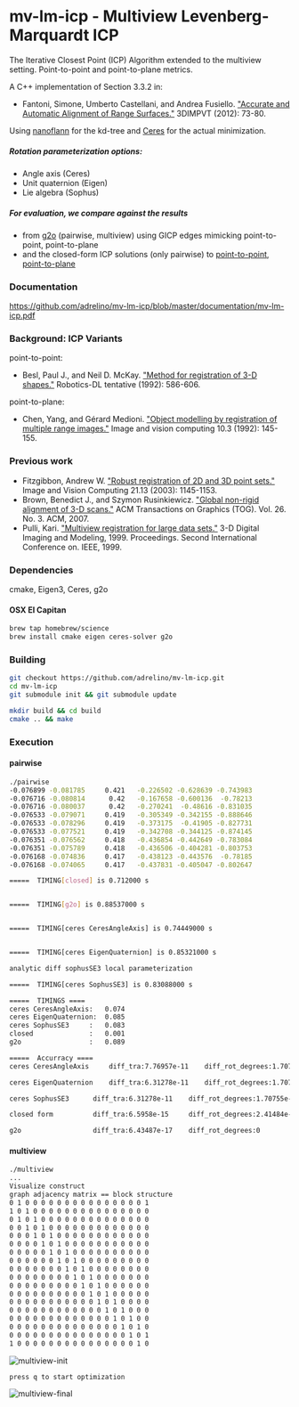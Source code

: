 mv-lm-icp - Multiview Levenberg-Marquardt ICP
================================

The Iterative Closest Point (ICP) Algorithm extended to the multiview setting. Point-to-point and point-to-plane metrics.

A C++ implementation of Section 3.3.2 in:
* Fantoni, Simone, Umberto Castellani, and Andrea Fusiello. ["Accurate and Automatic Alignment of Range Surfaces."](http://www.diegm.uniud.it/fusiello/papers/3dimpvt12-a.pdf) 3DIMPVT (2012): 73-80.

Using [nanoflann](https://github.com/jlblancoc/nanoflann) for the kd-tree and [Ceres](http://ceres-solver.org/) for the actual minimization.

##### Rotation parameterization options:
* Angle axis (Ceres)
* Unit quaternion (Eigen)
* Lie algebra (Sophus)

##### For evaluation, we compare against the results 
* from [g2o](https://openslam.org/g2o.html) (pairwise, multiview) using GICP edges mimicking point-to-point, point-to-plane
* and the closed-form ICP solutions (only pairwise) to [point-to-point](http://graphics.stanford.edu/~smr/ICP/comparison/eggert_comparison_mva97.pdf), [point-to-plane](https://www.comp.nus.edu.sg/~lowkl/publications/lowk_point-to-plane_icp_techrep.pdf)

### Documentation
https://github.com/adrelino/mv-lm-icp/blob/master/documentation/mv-lm-icp.pdf


### Background: ICP Variants
point-to-point:
* Besl, Paul J., and Neil D. McKay. ["Method for registration of 3-D shapes."](http://eecs.vanderbilt.edu/courses/CS359/other_links/papers/1992_besl_mckay_ICP.pdf) Robotics-DL tentative (1992): 586-606.

point-to-plane:
* Chen, Yang, and Gérard Medioni. ["Object modelling by registration of multiple range images."](http://graphics.stanford.edu/~smr/ICP/comparison/chen-medioni-align-rob91.pdf) Image and vision computing 10.3 (1992): 145-155.

### Previous work
* Fitzgibbon, Andrew W. ["Robust registration of 2D and 3D point sets."](http://citeseerx.ist.psu.edu/viewdoc/download?doi=10.1.1.83.3846&rep=rep1&type=pdf) Image and Vision Computing 21.13 (2003): 1145-1153.
* Brown, Benedict J., and Szymon Rusinkiewicz. ["Global non-rigid alignment of 3-D scans."](http://gfx.cs.princeton.edu/pubs/Brown_2007_GNA/global_tps.pdf) ACM Transactions on Graphics (TOG). Vol. 26. No. 3. ACM, 2007.
* Pulli, Kari. ["Multiview registration for large data sets."](https://graphics.stanford.edu/papers/pulli-3dim99/3dim99.pdf) 3-D Digital Imaging and Modeling, 1999. Proceedings. Second International Conference on. IEEE, 1999.

 

### Dependencies
cmake, Eigen3, Ceres, g2o

#### OSX El Capitan
```sh
brew tap homebrew/science
brew install cmake eigen ceres-solver g2o
```

### Building

```sh
git checkout https://github.com/adrelino/mv-lm-icp.git
cd mv-lm-icp
git submodule init && git submodule update

mkdir build && cd build
cmake .. && make
```

### Execution

#### pairwise
```sh
./pairwise 
-0.076899 -0.081785     0.421	-0.226502 -0.628639 -0.743983
-0.076716 -0.080814      0.42	-0.167658 -0.600136  -0.78213
-0.076716 -0.080037      0.42	-0.270241  -0.48616 -0.831035
-0.076533 -0.079071     0.419	-0.305349 -0.342155 -0.888646
-0.076533 -0.078296     0.419	-0.373175  -0.41905 -0.827731
-0.076533 -0.077521     0.419	-0.342708 -0.344125 -0.874145
-0.076351 -0.076562     0.418	-0.436854 -0.442649 -0.783084
-0.076351 -0.075789     0.418	-0.436506 -0.404281 -0.803753
-0.076168 -0.074836     0.417	-0.438123 -0.443576  -0.78185
-0.076168 -0.074065     0.417	-0.437831 -0.405047 -0.802647

=====  TIMING[closed] is 0.712000 s


=====  TIMING[g2o] is 0.88537000 s


=====  TIMING[ceres CeresAngleAxis] is 0.74449000 s


=====  TIMING[ceres EigenQuaternion] is 0.85321000 s

analytic diff sophusSE3 local parameterization

=====  TIMING[ceres SophusSE3] is 0.83088000 s

=====  TIMINGS ====
ceres CeresAngleAxis:	0.074
ceres EigenQuaternion:	0.085
ceres SophusSE3     :	0.083
closed              :	0.001
g2o                 :	0.089

=====  Accurracy ====
ceres CeresAngleAxis	 diff_tra:7.76957e-11	 diff_rot_degrees:1.70755e-06

ceres EigenQuaternion	 diff_tra:6.31278e-11	 diff_rot_degrees:1.70755e-06

ceres SophusSE3    	 diff_tra:6.31278e-11	 diff_rot_degrees:1.70755e-06

closed form      	 diff_tra:6.5958e-15	 diff_rot_degrees:2.41484e-06

g2o              	 diff_tra:6.43487e-17	 diff_rot_degrees:0


```


#### multiview
```sh
./multiview
...
Visualize construct
graph adjacency matrix == block structure
0 1 0 0 0 0 0 0 0 0 0 0 0 0 0 0 0 1
1 0 1 0 0 0 0 0 0 0 0 0 0 0 0 0 0 0
0 1 0 1 0 0 0 0 0 0 0 0 0 0 0 0 0 0
0 0 1 0 1 0 0 0 0 0 0 0 0 0 0 0 0 0
0 0 0 1 0 1 0 0 0 0 0 0 0 0 0 0 0 0
0 0 0 0 1 0 1 0 0 0 0 0 0 0 0 0 0 0
0 0 0 0 0 1 0 1 0 0 0 0 0 0 0 0 0 0
0 0 0 0 0 0 1 0 1 0 0 0 0 0 0 0 0 0
0 0 0 0 0 0 0 1 0 1 0 0 0 0 0 0 0 0
0 0 0 0 0 0 0 0 1 0 1 0 0 0 0 0 0 0
0 0 0 0 0 0 0 0 0 1 0 1 0 0 0 0 0 0
0 0 0 0 0 0 0 0 0 0 1 0 1 0 0 0 0 0
0 0 0 0 0 0 0 0 0 0 0 1 0 1 0 0 0 0
0 0 0 0 0 0 0 0 0 0 0 0 1 0 1 0 0 0
0 0 0 0 0 0 0 0 0 0 0 0 0 1 0 1 0 0
0 0 0 0 0 0 0 0 0 0 0 0 0 0 1 0 1 0
0 0 0 0 0 0 0 0 0 0 0 0 0 0 0 1 0 1
1 0 0 0 0 0 0 0 0 0 0 0 0 0 0 0 1 0
```
![multiview-init](https://github.com/adrelino/mv-lm-icp/raw/master/samples/multiview-init.png)


```
press q to start optimization
```

![multiview-final](https://github.com/adrelino/mv-lm-icp/raw/master/samples/multiview-final.png)




